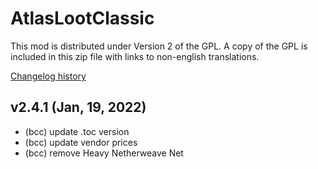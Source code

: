 # AtlasLootClassic

This mod is distributed under Version 2 of the GPL.  A copy of the GPL is included in this zip file with links to non-english translations.

[Changelog history](https://github.com/Hoizame/AtlasLootClassic/blob/master/AtlasLootClassic/Documentation/Release_Notes.md)

## v2.4.1 (Jan, 19, 2022)

- (bcc) update .toc version
- (bcc) update vendor prices
- (bcc) remove Heavy Netherweave Net

